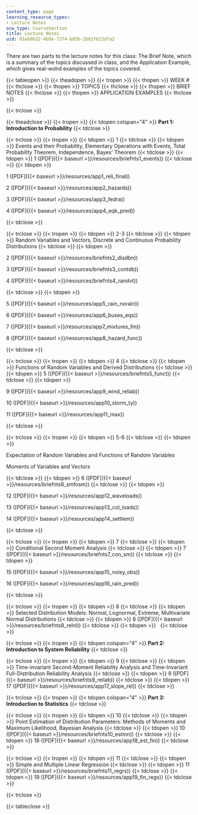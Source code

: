 ```yaml
---
content_type: page
learning_resource_types:
- Lecture Notes
ocw_type: CourseSection
title: Lecture Notes
uid: 91eb0b32-4b9e-7374-b85b-2bb1f623dfa2
---
```


There are two parts to the lecture notes for this class: The Brief Note, which is a summary of the topics discussed in class, and the Application Example, which gives real-wolrd examples of the topics covered.

{{< tableopen >}}
{{< theadopen >}}
{{< tropen >}}
{{< thopen >}}
WEEK #
{{< thclose >}}
{{< thopen >}}
TOPICS
{{< thclose >}}
{{< thopen >}}
BRIEF NOTES
{{< thclose >}}
{{< thopen >}}
APPLICATION EXAMPLES
{{< thclose >}}

{{< trclose >}}

{{< theadclose >}}
{{< tropen >}}
{{< tdopen colspan="4" >}}
**Part 1: Introduction to Probability**
{{< tdclose >}}

{{< trclose >}}
{{< tropen >}}
{{< tdopen >}}
1
{{< tdclose >}}
{{< tdopen >}}
Events and their Probability, Elementary Operations with Events, Total Probability Theorem, Independence, Bayes' Theorem
{{< tdclose >}}
{{< tdopen >}}
1 ([PDF]({{< baseurl >}}/resources/briefnts1_events))
{{< tdclose >}}
{{< tdopen >}}


1 ([PDF]({{< baseurl >}}/resources/app1_reli_final))

2 ([PDF]({{< baseurl >}}/resources/app2_hazards))

3 ([PDF]({{< baseurl >}}/resources/app3_fedra))

4 ([PDF]({{< baseurl >}}/resources/app4_eqk_pred))


{{< tdclose >}}

{{< trclose >}}
{{< tropen >}}
{{< tdopen >}}
2-3
{{< tdclose >}}
{{< tdopen >}}
Random Variables and Vectors, Discrete and Continuous Probability Distributions
{{< tdclose >}}
{{< tdopen >}}


2 ([PDF]({{< baseurl >}}/resources/briefnts2_disdbn))

3 ([PDF]({{< baseurl >}}/resources/briefnts3_contdb))

4 ([PDF]({{< baseurl >}}/resources/briefnts4_randvt))


{{< tdclose >}}
{{< tdopen >}}


5 ([PDF]({{< baseurl >}}/resources/app5_rain_norain))

6 ([PDF]({{< baseurl >}}/resources/app6_buses_eqs))

7 ([PDF]({{< baseurl >}}/resources/app7_mixtures_fin))

8 ([PDF]({{< baseurl >}}/resources/app8_hazard_func))


{{< tdclose >}}

{{< trclose >}}
{{< tropen >}}
{{< tdopen >}}
4
{{< tdclose >}}
{{< tdopen >}}
Functions of Random Variables and Derived Distributions
{{< tdclose >}}
{{< tdopen >}}
5 ([PDF]({{< baseurl >}}/resources/briefnts5_funct))
{{< tdclose >}}
{{< tdopen >}}


9 ([PDF]({{< baseurl >}}/resources/app9_wind_reliab))

10 ([PDF]({{< baseurl >}}/resources/app10_storm_ty))

11 ([PDF]({{< baseurl >}}/resources/app11_max))


{{< tdclose >}}

{{< trclose >}}
{{< tropen >}}
{{< tdopen >}}
5-6
{{< tdclose >}}
{{< tdopen >}}


Expectation of Random Variables and Functions of Random Variables

Moments of Variables and Vectors


{{< tdclose >}}
{{< tdopen >}}
6 ([PDF]({{< baseurl >}}/resources/briefnts6_smfosm))
{{< tdclose >}}
{{< tdopen >}}


12 ([PDF]({{< baseurl >}}/resources/app12_waveloads))

13 ([PDF]({{< baseurl >}}/resources/app13_col_loads))

14 ([PDF]({{< baseurl >}}/resources/app14_settlem))


{{< tdclose >}}

{{< trclose >}}
{{< tropen >}}
{{< tdopen >}}
7
{{< tdclose >}}
{{< tdopen >}}
Conditional Second Moment Analysis
{{< tdclose >}}
{{< tdopen >}}
7 ([PDF]({{< baseurl >}}/resources/briefnts7_con_sm))
{{< tdclose >}}
{{< tdopen >}}


15 ([PDF]({{< baseurl >}}/resources/app15_noisy_obs))

16 ([PDF]({{< baseurl >}}/resources/app16_rain_pred))


{{< tdclose >}}

{{< trclose >}}
{{< tropen >}}
{{< tdopen >}}
8
{{< tdclose >}}
{{< tdopen >}}
Selected Distribution Models: Normal, Lognormal, Extreme, Multivariate Normal Distributions
{{< tdclose >}}
{{< tdopen >}}
8 ([PDF]({{< baseurl >}}/resources/briefnts8_relnl))
{{< tdclose >}}
{{< tdopen >}}
 
{{< tdclose >}}

{{< trclose >}}
{{< tropen >}}
{{< tdopen colspan="4" >}}
**Part 2: Introduction to System Reliability**
{{< tdclose >}}

{{< trclose >}}
{{< tropen >}}
{{< tdopen >}}
9
{{< tdclose >}}
{{< tdopen >}}
Time-invariant Second-Moment Reliability Analysis and Time-Invariant Full-Distribution Reliability Analysis
{{< tdclose >}}
{{< tdopen >}}
9 ([PDF]({{< baseurl >}}/resources/briefnts9_reliab))
{{< tdclose >}}
{{< tdopen >}}
17 ([PDF]({{< baseurl >}}/resources/app17_slope_rel))
{{< tdclose >}}

{{< trclose >}}
{{< tropen >}}
{{< tdopen colspan="4" >}}
**Part 3: Introduction to Statistics**
{{< tdclose >}}

{{< trclose >}}
{{< tropen >}}
{{< tdopen >}}
10
{{< tdclose >}}
{{< tdopen >}}
Point Estimation of Distribution Parameters: Methods of Moments and Maximum Likelihood, Bayesian Analysis
{{< tdclose >}}
{{< tdopen >}}
10 ([PDF]({{< baseurl >}}/resources/briefnts10_estmn))
{{< tdclose >}}
{{< tdopen >}}
18 ([PDF]({{< baseurl >}}/resources/app18_est_fin))
{{< tdclose >}}

{{< trclose >}}
{{< tropen >}}
{{< tdopen >}}
11
{{< tdclose >}}
{{< tdopen >}}
Simple and Multiple Linear Regression
{{< tdclose >}}
{{< tdopen >}}
11 ([PDF]({{< baseurl >}}/resources/briefnts11_regrs))
{{< tdclose >}}
{{< tdopen >}}
19 ([PDF]({{< baseurl >}}/resources/app19_fin_regs))
{{< tdclose >}}

{{< trclose >}}

{{< tableclose >}}